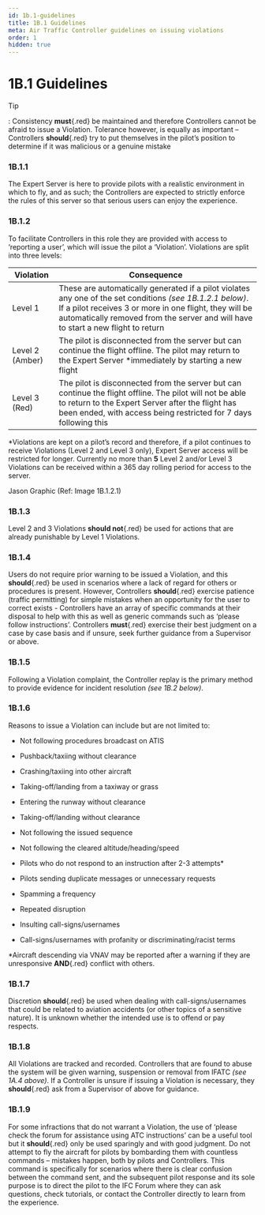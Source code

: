 ```yaml
---
id: 1b.1-guidelines
title: 1B.1 Guidelines
meta: Air Traffic Controller guidelines on issuing violations
order: 1
hidden: true
---
```


# 1B.1  Guidelines

 

Tip

: Consistency **must**{.red} be maintained and therefore Controllers cannot be afraid to issue a Violation. Tolerance however, is equally as important – Controllers **should**{.red} try to put themselves in the pilot’s position to determine if it was malicious or a genuine mistake

 

### 1B.1.1    

The Expert Server is here to provide pilots with a realistic environment in which to fly, and as such; the Controllers are expected to strictly enforce the rules of this server so that serious users can enjoy the experience.

 

### 1B.1.2    

To facilitate Controllers in this role they are provided with access to ‘reporting a user’, which will issue the pilot a ‘Violation’. Violations are split into three levels:

 

| **Violation**    | **Consequence**                                              |
| ---------------- | ------------------------------------------------------------ |
| Level  1         | These are automatically generated if a pilot violates any one of the set conditions  *(see 1B.1.2.1 below)*. If a pilot receives 3 or more in one flight, they will be automatically removed from the server and will have to start a new flight to return |
| Level  2 (Amber) | The pilot is disconnected from the server but can continue the flight offline.  The pilot may return to the Expert Server *immediately by starting a new flight |
| Level  3 (Red)   | The pilot is disconnected from the server but can continue the flight offline.  The pilot will not be able to return to the Expert Server after the flight has been ended, with access being restricted for 7 days following this |

 

*Violations are kept on a pilot’s record and therefore, if a pilot continues to receive Violations (Level 2 and Level 3 only), Expert Server access will be restricted for longer. Currently no more than **5** Level 2 and/or Level 3 Violations can be received within a 365 day rolling period for access to the server.



Jason Graphic (Ref: Image 1B.1.2.1)



### 1B.1.3    

Level 2 and 3 Violations **should not**{.red} be used for actions that are already punishable by Level 1 Violations.



### 1B.1.4    

Users do not require prior warning to be issued a Violation, and this **should**{.red} be used in scenarios where a lack of regard for others or procedures is present. However, Controllers **should**{.red} exercise patience (traffic permitting) for simple mistakes when an opportunity for the user to correct exists - Controllers have an array of specific commands at their disposal to help with this as well as generic commands such as ‘please follow instructions’. Controllers **must**{.red} exercise their best judgment on a case by case basis and if unsure, seek further guidance from a Supervisor or above.



### 1B.1.5    

Following a Violation complaint, the Controller replay is the primary method to provide evidence for incident resolution *(see 1B.2 below)*.

 

### 1B.1.6    

Reasons to issue a Violation can include but are not limited to:

 

 -    Not following procedures broadcast on ATIS

 -    Pushback/taxiing without clearance

 -    Crashing/taxiing into other aircraft

 -    Taking-off/landing from a taxiway or grass

 -    Entering the runway without clearance

 -    Taking-off/landing without clearance

 -    Not following the issued sequence

 -    Not following the cleared altitude/heading/speed

 -    Pilots who do not respond to an instruction after 2-3 attempts*

 -    Pilots sending duplicate messages or unnecessary requests 

 -    Spamming a frequency

 -    Repeated disruption

 -    Insulting call-signs/usernames

 -    Call-signs/usernames with profanity or discriminating/racist terms

 

*Aircraft descending via VNAV may be reported after a warning if they are unresponsive **AND**{.red} conflict with others.

 

### 1B.1.7    

Discretion **should**{.red} be used when dealing with call-signs/usernames that could be related to aviation accidents (or other topics of a sensitive nature). It is unknown whether the intended use is to offend or pay respects.



### 1B.1.8    

All Violations are tracked and recorded. Controllers that are found to abuse the system will be given warning, suspension or removal from IFATC *(see 1A.4 above)*. If a Controller is unsure if issuing a Violation is necessary, they **should**{.red} ask from a Supervisor of above for guidance.



### 1B.1.9   

For some infractions that do not warrant a Violation, the use of ‘please check the forum for assistance using ATC instructions’ can be a useful tool but it **should**{.red} only be used sparingly and with good judgment. Do not attempt to fly the aircraft for pilots by bombarding them with countless commands – mistakes happen, both by pilots and Controllers. This command is specifically for scenarios where there is clear confusion between the command sent, and the subsequent pilot response and its sole purpose is to direct the pilot to the IFC Forum where they can ask questions, check tutorials, or contact the Controller directly to learn from the experience.

 